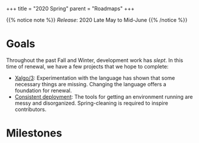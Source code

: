 +++
title = "2020 Spring"
parent = "Roadmaps"
+++

{{% notice note %}}
_Release_: 2020 Late May to Mid-June
{{% /notice %}}

# Goals

Throughout the past Fall and Winter, development work has _slept_. In this time
of renewal, we have a few projects that we hope to complete:

- [Xalgo/3](https://github.com/orgs/Xalgorithms/projects/8): Experimentation
  with the language has shown that some necessary things are missing. Changing
  the language offers a foundation for renewal.
- [Consistent deployment](https://github.com/orgs/Xalgorithms/projects/14): The
  tools for getting an environment running are messy and
  disorganized. Spring-cleaning is required to inspire contributors.

# Milestones
